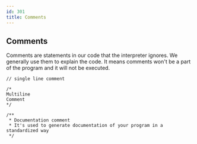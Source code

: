 ```yaml
---
id: 301
title: Comments
---
```


## Comments
Comments are statements in our code that the interpreter ignores. 
We generally use them to explain the code. 
It means comments won't be a part of the program and it will not be executed.

```panda
// single line comment

/*
Multiline
Comment
*/

/**
 * Documentation comment
 * It's used to generate documentation of your program in a standardized way
 */
```